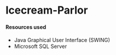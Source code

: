 # Icecream-Parlor
<h4> Resources used </h4>
<ul>
  <li> Java Graphical User Interface (SWING) </li>
  <li> Microsoft SQL Server </li>
  
